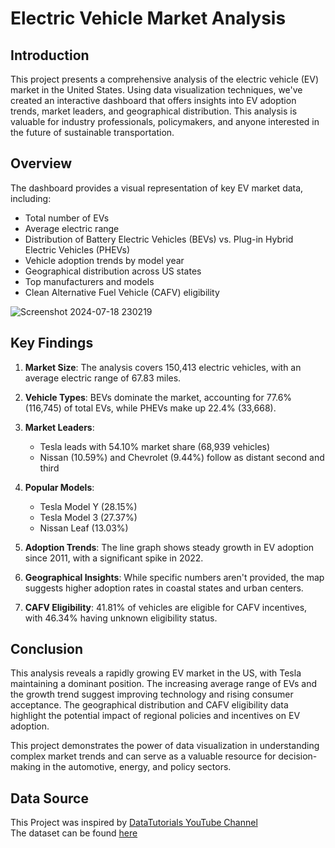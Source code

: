 # Electric Vehicle Market Analysis

## Introduction

This project presents a comprehensive analysis of the electric vehicle (EV) market in the United States. Using data visualization techniques, we've created an interactive dashboard that offers insights into EV adoption trends, market leaders, and geographical distribution. This analysis is valuable for industry professionals, policymakers, and anyone interested in the future of sustainable transportation.

## Overview

The dashboard provides a visual representation of key EV market data, including:

- Total number of EVs
- Average electric range
- Distribution of Battery Electric Vehicles (BEVs) vs. Plug-in Hybrid Electric Vehicles (PHEVs)
- Vehicle adoption trends by model year
- Geographical distribution across US states
- Top manufacturers and models
- Clean Alternative Fuel Vehicle (CAFV) eligibility

![Screenshot 2024-07-18 230219](https://github.com/user-attachments/assets/0a08dcdc-ffbe-43ee-b46b-1847f95f4012)


## Key Findings

1. **Market Size**: The analysis covers 150,413 electric vehicles, with an average electric range of 67.83 miles.

2. **Vehicle Types**: BEVs dominate the market, accounting for 77.6% (116,745) of total EVs, while PHEVs make up 22.4% (33,668).

3. **Market Leaders**: 
   - Tesla leads with 54.10% market share (68,939 vehicles)
   - Nissan (10.59%) and Chevrolet (9.44%) follow as distant second and third

4. **Popular Models**: 
   - Tesla Model Y (28.15%)
   - Tesla Model 3 (27.37%)
   - Nissan Leaf (13.03%)

5. **Adoption Trends**: The line graph shows steady growth in EV adoption since 2011, with a significant spike in 2022.

6. **Geographical Insights**: While specific numbers aren't provided, the map suggests higher adoption rates in coastal states and urban centers.

7. **CAFV Eligibility**: 41.81% of vehicles are eligible for CAFV incentives, with 46.34% having unknown eligibility status.

## Conclusion

This analysis reveals a rapidly growing EV market in the US, with Tesla maintaining a dominant position. The increasing average range of EVs and the growth trend suggest improving technology and rising consumer acceptance. The geographical distribution and CAFV eligibility data highlight the potential impact of regional policies and incentives on EV adoption.

This project demonstrates the power of data visualization in understanding complex market trends and can serve as a valuable resource for decision-making in the automotive, energy, and policy sectors.

## Data Source

This Project was inspired by [DataTutorials YouTube Channel](https://www.youtube.com/@datatutorials1) <br>
The dataset can be found [here](https://drive.google.com/drive/folders/1YviyK5J_0LS9yBb2lNh2Fyap1xlyec7W)

